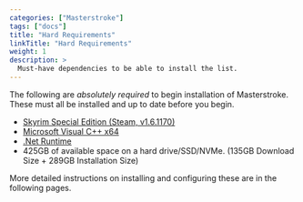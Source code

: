 ```yaml
---
categories: ["Masterstroke"]
tags: ["docs"] 
title: "Hard Requirements"
linkTitle: "Hard Requirements"
weight: 1
description: >
  Must-have dependencies to be able to install the list.
---
```


The following are *absolutely required* to begin installation of Masterstroke. These must all be installed and up to date before you begin.

- [Skyrim Special Edition (Steam, v1.6.1170)](https://store.steampowered.com/app/489830/The_Elder_Scrolls_V_Skyrim_Special_Edition/)
- [Microsoft Visual C++ x64](https://aka.ms/vs/17/release/vc_redist.x64.exe)
- [.Net Runtime](https://dotnet.microsoft.com/en-us/download/dotnet/5.0/runtime)
- 425GB of available space on a hard drive/SSD/NVMe. (135GB Download Size + 289GB Installation Size)

More detailed instructions on installing and configuring these are in the following pages.
